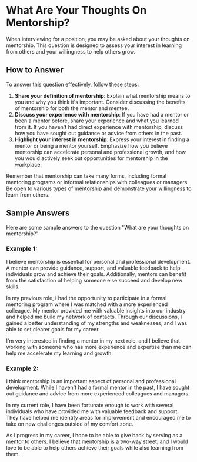 What Are Your Thoughts On Mentorship?
==========================================================

When interviewing for a position, you may be asked about your thoughts on mentorship. This question is designed to assess your interest in learning from others and your willingness to help others grow.

How to Answer
-------------

To answer this question effectively, follow these steps:

1. **Share your definition of mentorship**: Explain what mentorship means to you and why you think it's important. Consider discussing the benefits of mentorship for both the mentor and mentee.
2. **Discuss your experience with mentorship**: If you have had a mentor or been a mentor before, share your experience and what you learned from it. If you haven't had direct experience with mentorship, discuss how you have sought out guidance or advice from others in the past.
3. **Highlight your interest in mentorship**: Express your interest in finding a mentor or being a mentor yourself. Emphasize how you believe mentorship can accelerate personal and professional growth, and how you would actively seek out opportunities for mentorship in the workplace.

Remember that mentorship can take many forms, including formal mentoring programs or informal relationships with colleagues or managers. Be open to various types of mentorship and demonstrate your willingness to learn from others.

Sample Answers
--------------

Here are some sample answers to the question "What are your thoughts on mentorship?"

### Example 1:

I believe mentorship is essential for personal and professional development. A mentor can provide guidance, support, and valuable feedback to help individuals grow and achieve their goals. Additionally, mentors can benefit from the satisfaction of helping someone else succeed and develop new skills.

In my previous role, I had the opportunity to participate in a formal mentoring program where I was matched with a more experienced colleague. My mentor provided me with valuable insights into our industry and helped me build my network of contacts. Through our discussions, I gained a better understanding of my strengths and weaknesses, and I was able to set clearer goals for my career.

I'm very interested in finding a mentor in my next role, and I believe that working with someone who has more experience and expertise than me can help me accelerate my learning and growth.

### Example 2:

I think mentorship is an important aspect of personal and professional development. While I haven't had a formal mentor in the past, I have sought out guidance and advice from more experienced colleagues and managers.

In my current role, I have been fortunate enough to work with several individuals who have provided me with valuable feedback and support. They have helped me identify areas for improvement and encouraged me to take on new challenges outside of my comfort zone.

As I progress in my career, I hope to be able to give back by serving as a mentor to others. I believe that mentorship is a two-way street, and I would love to be able to help others achieve their goals while also learning from them.

